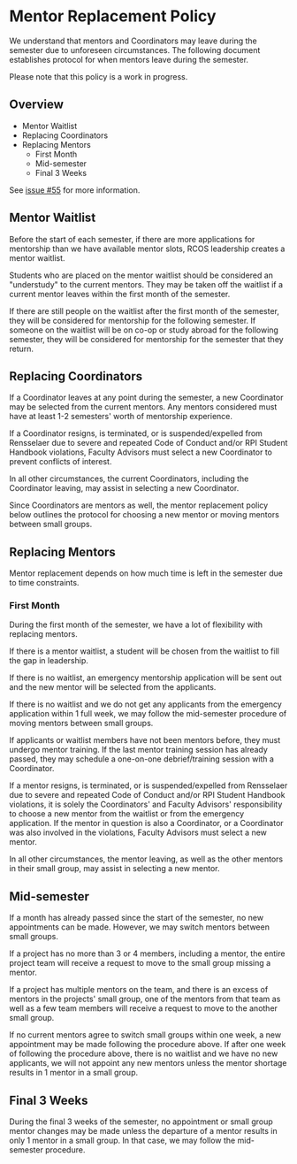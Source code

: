 # Mentor Replacement Policy

We understand that mentors and Coordinators may leave during the semester due to unforeseen circumstances. The following document establishes protocol for when mentors leave during the semester.

Please note that this policy is a work in progress.

## Overview
- Mentor Waitlist
- Replacing Coordinators
- Replacing Mentors
  - First Month
  - Mid-semester
  - Final 3 Weeks

See [issue #55](https://github.com/rcos/rcos-handbook/issues/55) for more information. 

## Mentor Waitlist

Before the start of each semester, if there are more applications for mentorship than we have available mentor slots, RCOS leadership creates a mentor waitlist.

Students who are placed on the mentor waitlist should be considered an "understudy" to the current mentors. They may be taken off the waitlist if a current mentor leaves within the first month of the semester. 

If there are still people on the waitlist after the first month of the semester, they will be considered for mentorship for the following semester. If someone on the waitlist will be on co-op or study abroad for the following semester, they will be considered for mentorship for the semester that they return.

## Replacing Coordinators

If a Coordinator leaves at any point during the semester, a new Coordinator may be selected from the current mentors. Any mentors considered must have at least 1-2 semesters' worth of mentorship experience.

If a Coordinator resigns, is terminated, or is suspended/expelled from Rensselaer due to severe and repeated Code of Conduct and/or RPI Student Handbook violations, Faculty Advisors must select a new Coordinator to prevent conflicts of interest.

In all other circumstances, the current Coordinators, including the Coordinator leaving, may assist in selecting a new Coordinator.

Since Coordinators are mentors as well, the mentor replacement policy below outlines the protocol for choosing a new mentor or moving mentors between small groups.

## Replacing Mentors

Mentor replacement depends on how much time is left in the semester due to time constraints.

### First Month

During the first month of the semester, we have a lot of flexibility with replacing mentors.

If there is a mentor waitlist, a student will be chosen from the waitlist to fill the gap in leadership. 

If there is no waitlist, an emergency mentorship application will be sent out and the new mentor will be selected from the applicants.

If there is no waitlist and we do not get any applicants from the emergency application within 1 full week, we may follow the mid-semester procedure of moving mentors between small groups. 

If applicants or waitlist members have not been mentors before, they must undergo mentor training. If the last mentor training session has already passed, they may schedule a one-on-one debrief/training session with a Coordinator. 

If a mentor resigns, is terminated, or is suspended/expelled from Rensselaer due to severe and repeated Code of Conduct and/or RPI Student Handbook violations, it is solely the Coordinators' and Faculty Advisors' responsibility to choose a new mentor from the waitlist or from the emergency application. If the mentor in question is also a Coordinator, or a Coordinator was also involved in the violations, Faculty Advisors must select a new mentor.

In all other circumstances, the mentor leaving, as well as the other mentors in their small group, may assist in selecting a new mentor.

## Mid-semester

If a month has already passed since the start of the semester, no new appointments can be made. However, we may switch mentors between small groups.

If a project has no more than 3 or 4 members, including a mentor, the entire project team will receive a request to move to the small group missing a mentor.

If a project has multiple mentors on the team, and there is an excess of mentors in the projects' small group, one of the mentors from that team as well as a few team members will receive a request to move to the another small group.

If no current mentors agree to switch small groups within one week, a new appointment may be made following the procedure above. If after one week of following the procedure above, there is no waitlist and we have no new applicants, we will not appoint any new mentors unless the mentor shortage results in 1 mentor in a small group.

## Final 3 Weeks

During the final 3 weeks of the semester, no appointment or small group mentor changes may be made unless the departure of a mentor results in only 1 mentor in a small group. In that case, we may follow the mid-semester procedure.
